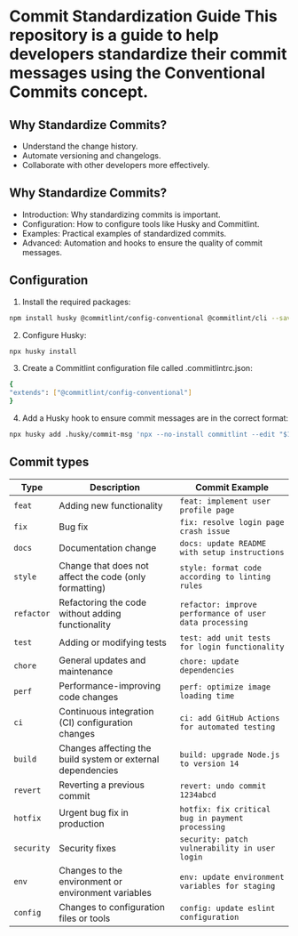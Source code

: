 # Commit Standardization Guide This repository is a guide to help developers standardize their commit messages using the Conventional Commits concept.

## Why Standardize Commits?
- Understand the change history.
- Automate versioning and changelogs.
- Collaborate with other developers more effectively.

## Why Standardize Commits?
- Introduction: Why standardizing commits is important.
- Configuration: How to configure tools like Husky and Commitlint.
- Examples: Practical examples of standardized commits.
- Advanced: Automation and hooks to ensure the quality of commit messages.

## Configuration

1. Install the required packages:

```bash
npm install husky @commitlint/config-conventional @commitlint/cli --save-dev
```

2. Configure Husky:

```bash
npx husky install
```

3. Create a Commitlint configuration file called .commitlintrc.json:

```bash
{
"extends": ["@commitlint/config-conventional"]
}
```

4. Add a Husky hook to ensure commit messages are in the correct format:

```bash
npx husky add .husky/commit-msg 'npx --no-install commitlint --edit "$1"'
```

## Commit types

| Type | Description | Commit Example |
|------------|----------------------------------------------------------------|--------------------------------------------------|
| `feat` | Adding new functionality | `feat: implement user profile page` |
| `fix` | Bug fix | `fix: resolve login page crash issue` |
| `docs` | Documentation change | `docs: update README with setup instructions` |
| `style` | Change that does not affect the code (only formatting) | `style: format code according to linting rules` |
| `refactor` | Refactoring the code without adding functionality | `refactor: improve performance of user data processing` |
| `test` | Adding or modifying tests | `test: add unit tests for login functionality` |
| `chore` | General updates and maintenance | `chore: update dependencies` |
| `perf` | Performance-improving code changes | `perf: optimize image loading time` |
| `ci` | Continuous integration (CI) configuration changes | `ci: add GitHub Actions for automated testing` |
| `build` | Changes affecting the build system or external dependencies | `build: upgrade Node.js to version 14` |
| `revert` | Reverting a previous commit | `revert: undo commit 1234abcd` |
| `hotfix` | Urgent bug fix in production | `hotfix: fix critical bug in payment processing` |
| `security` | Security fixes | `security: patch vulnerability in user login` |
| `env` | Changes to the environment or environment variables | `env: update environment variables for staging` |
| `config` | Changes to configuration files or tools | `config: update eslint configuration` |
